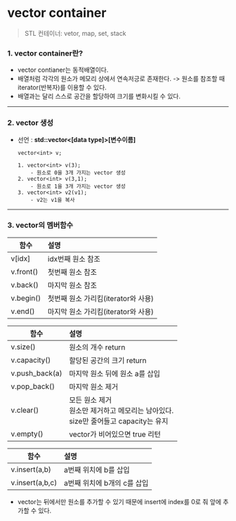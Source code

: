 # vector container

> STL 컨테이너: vetor, map, set, stack


### 1. vector container란?

- vector contianer는 동적배열이다.
- 배열처럼 각각의 원소가 메모리 상에서 연속저긍로 존재한다. -> 원소를 참조할 때 iterator(반복자)를 이용할 수 있다. 
- 배열과는 달리 스스로 공간을 할당하여 크기를 변화시킬 수 있다. 

<hr> 

### 2. vector 생성 

- 선언 : <strong> std::vector<[data type]>[변수이름] </strong>

      vector<int> v;
      
      1. vector<int> v(3);  
          - 원소로 0을 3개 가지는 vector 생성
      2. vector<int> v(3,1); 
          - 원소로 1을 3개 가지는 vector 생성
      3. vector<int> v2(v1); 
          - v2는 v1을 복사
      
<hr> 

### 3. vector의 멤버함수 

 함수 | 설명 
---|:---
v[idx]|idx번째 원소 참조
v.front()|첫번째 원소 참조
v.back()|마지막 원소 참조
v.begin()|첫번째 원소 가리킴(iterator와 사용)
v.end()|마지막 원소 가리킴(iterator와 사용)


 함수 | 설명 
---|:---
v.size()|원소의 개수 return
v.capacity()|할당된 공간의 크기 return
v.push_back(a)|마지막 원소 뒤에 원소 a를 삽입
v.pop_back()|마지막 원소 제거
v.clear()|모든 원소 제거 <br> 원소만 제거하고 메모리는 남아있다. <br> size만 줄어들고 capacity는 유지
v.empty()|vector가 비어있으면 true 리턴


 함수 | 설명 
---|:---
v.insert(a,b)|a번째 위치에 b를 삽입
v.insert(a,b,c)|a번째 위치에 b개의 c를 삽입

* vector는 뒤에서만 원소를 추가할 수 있기 때문에 insert에 index를 0로 줘 앞에 추가할 수 있다. 
